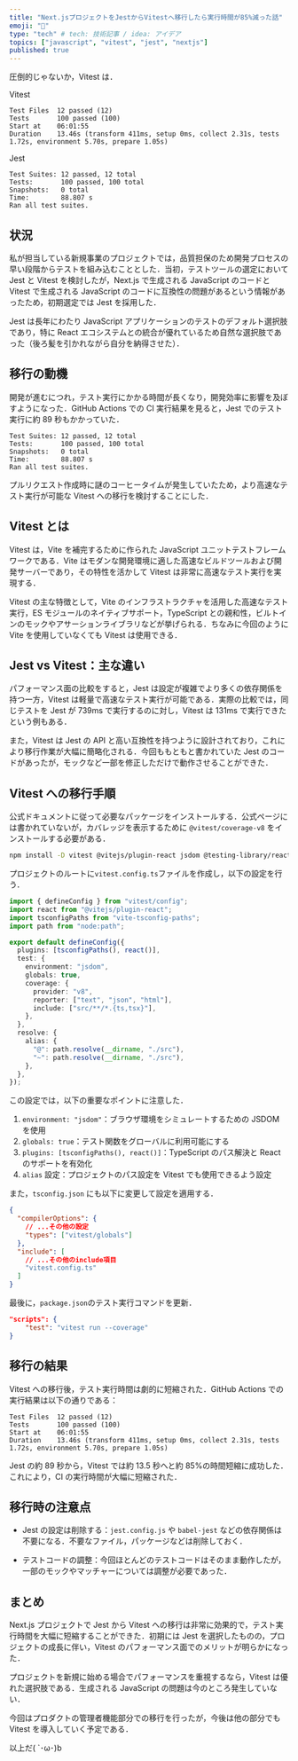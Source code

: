 ```yaml
---
title: "Next.jsプロジェクトをJestからVitestへ移行したら実行時間が85%減った話"
emoji: "💭"
type: "tech" # tech: 技術記事 / idea: アイデア
topics: ["javascript", "vitest", "jest", "nextjs"]
published: true
---
```


圧倒的じゃないか，Vitest は．

Vitest

```
Test Files  12 passed (12)
Tests       100 passed (100)
Start at    06:01:55
Duration    13.46s (transform 411ms, setup 0ms, collect 2.31s, tests 1.72s, environment 5.70s, prepare 1.05s)
```

Jest

```
Test Suites: 12 passed, 12 total
Tests:       100 passed, 100 total
Snapshots:   0 total
Time:        88.807 s
Ran all test suites.
```

## 状況

私が担当している新規事業のプロジェクトでは，品質担保のため開発プロセスの早い段階からテストを組み込むこととした．当初，テストツールの選定において Jest と Vitest を検討したが，Next.js で生成される JavaScript のコードと Vitest で生成される JavaScript のコードに互換性の問題があるという情報があったため，初期選定では Jest を採用した．

Jest は長年にわたり JavaScript アプリケーションのテストのデフォルト選択肢であり，特に React エコシステムとの統合が優れているため自然な選択肢であった（後ろ髪を引かれながら自分を納得させた）．

## 移行の動機

開発が進むにつれ，テスト実行にかかる時間が長くなり，開発効率に影響を及ぼすようになった．GitHub Actions での CI 実行結果を見ると，Jest でのテスト実行に約 89 秒もかかっていた．

```
Test Suites: 12 passed, 12 total
Tests:       100 passed, 100 total
Snapshots:   0 total
Time:        88.807 s
Ran all test suites.
```

プルリクエスト作成時に謎のコーヒータイムが発生していたため，より高速なテスト実行が可能な Vitest への移行を検討することにした．

## Vitest とは

Vitest は，Vite を補完するために作られた JavaScript ユニットテストフレームワークである．Vite はモダンな開発環境に適した高速なビルドツールおよび開発サーバーであり，その特性を活かして Vitest は非常に高速なテスト実行を実現する．

Vitest の主な特徴として，Vite のインフラストラクチャを活用した高速なテスト実行，ES モジュールのネイティブサポート，TypeScript との親和性，ビルトインのモックやアサーションライブラリなどが挙げられる．ちなみに今回のように Vite を使用していなくても Vitest は使用できる．

## Jest vs Vitest：主な違い

パフォーマンス面の比較をすると，Jest は設定が複雑でより多くの依存関係を持つ一方，Vitest は軽量で高速なテスト実行が可能である．実際の比較では，同じテストを Jest が 739ms で実行するのに対し，Vitest は 131ms で実行できたという例もある．

また，Vitest は Jest の API と高い互換性を持つように設計されており，これにより移行作業が大幅に簡略化される．今回ももともと書かれていた Jest のコードがあったが，モックなど一部を修正しただけで動作させることができた．

## Vitest への移行手順

公式ドキュメントに従って必要なパッケージをインストールする．公式ページには書かれていないが，カバレッジを表示するために `@vitest/coverage-v8` をインストールする必要がある．

```bash
npm install -D vitest @vitejs/plugin-react jsdom @testing-library/react @testing-library/dom vite-tsconfig-paths @vitest/coverage-v8
```

プロジェクトのルートに`vitest.config.ts`ファイルを作成し，以下の設定を行う．

```typescript
import { defineConfig } from "vitest/config";
import react from "@vitejs/plugin-react";
import tsconfigPaths from "vite-tsconfig-paths";
import path from "node:path";

export default defineConfig({
  plugins: [tsconfigPaths(), react()],
  test: {
    environment: "jsdom",
    globals: true,
    coverage: {
      provider: "v8",
      reporter: ["text", "json", "html"],
      include: ["src/**/*.{ts,tsx}"],
    },
  },
  resolve: {
    alias: {
      "@": path.resolve(__dirname, "./src"),
      "~": path.resolve(__dirname, "./src"),
    },
  },
});
```

この設定では，以下の重要なポイントに注意した．

1. `environment: "jsdom"`：ブラウザ環境をシミュレートするための JSDOM を使用
2. `globals: true`：テスト関数をグローバルに利用可能にする
3. `plugins: [tsconfigPaths(), react()]`：TypeScript のパス解決と React のサポートを有効化
4. `alias` 設定：プロジェクトのパス設定を Vitest でも使用できるよう設定

また，`tsconfig.json` にも以下に変更して設定を適用する．

```json
{
  "compilerOptions": {
    // ...その他の設定
    "types": ["vitest/globals"]
  },
  "include": [
    // ...その他のinclude項目
    "vitest.config.ts"
  ]
}
```

最後に，`package.json`のテスト実行コマンドを更新．

```json
"scripts": {
    "test": "vitest run --coverage"
}
```

## 移行の結果

Vitest への移行後，テスト実行時間は劇的に短縮された．GitHub Actions での実行結果は以下の通りである：

```
Test Files  12 passed (12)
Tests       100 passed (100)
Start at    06:01:55
Duration    13.46s (transform 411ms, setup 0ms, collect 2.31s, tests 1.72s, environment 5.70s, prepare 1.05s)
```

Jest の約 89 秒から，Vitest では約 13.5 秒へと約 85%の時間短縮に成功した．これにより，CI の実行時間が大幅に短縮された．

## 移行時の注意点

- Jest の設定は削除する：`jest.config.js` や `babel-jest` などの依存関係は不要になる．不要なファイル，パッケージなどは削除しておく．

- テストコードの調整：今回ほとんどのテストコードはそのまま動作したが，一部のモックやマッチャーについては調整が必要であった．

## まとめ

Next.js プロジェクトで Jest から Vitest への移行は非常に効果的で，テスト実行時間を大幅に短縮することができた．初期には Jest を選択したものの，プロジェクトの成長に伴い，Vitest のパフォーマンス面でのメリットが明らかになった．

プロジェクトを新規に始める場合でパフォーマンスを重視するなら，Vitest は優れた選択肢である．生成される JavaScript の問題は今のところ発生していない．

今回はプロダクトの管理者機能部分での移行を行ったが，今後は他の部分でも Vitest を導入していく予定である．

以上だ( `･ω･)b
